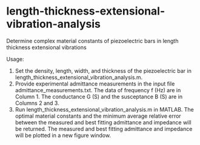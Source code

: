 # length-thickness-extensional-vibration-analysis
Determine complex material constants of piezoelectric bars in length thickness extensional vibrations

Usage:
1. Set the density, length, width, and thickness of the piezoelectric bar in length_thickness_extensional_vibration_analysis.m.
2. Provide experimental admittance measurements in the input file admittance_measurements.txt. The data of frequency f (Hz) are in Column 1. The conductance G (S) and the susceptance B (S) are in Columns 2 and 3.
3. Run length_thickness_extensional_vibration_analysis.m in MATLAB. The optimal material constants and the minimum average relative error between the measured and best fitting admittance and impedance will be returned. The measured and best fitting admittance and impedance will be plotted in a new figure window.
